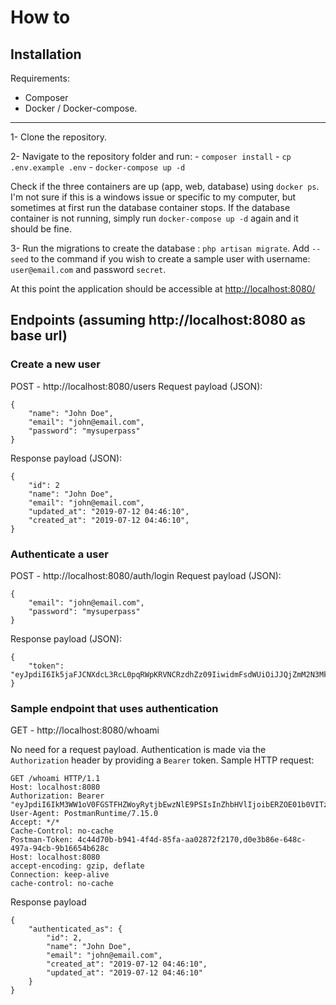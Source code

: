 #  How to


## Installation
Requirements: 
* Composer
* Docker / Docker-compose.
---
1- Clone the repository. 

2- Navigate to the repository folder and run: -  `composer install`  -  `cp .env.example .env`  -  `docker-compose up -d`

Check if the three containers are up (app, web, database) using  `docker ps`. I'm not sure if this is a windows issue or specific to my computer, but sometimes at first run the database container stops. If the database container is not running, simply run  `docker-compose up -d`  again and it should be fine. 

3- Run the migrations to create the database :  `php artisan migrate`. 
 Add `--seed` to the command if you wish to create a sample user with username: `user@email.com` and password `secret`.

At this point the application should be accessible at  [http://localhost:8080/](http://localhost:8080/)

## Endpoints (assuming http://localhost:8080 as base url)
### Create a new user
POST - http://localhost:8080/users
Request payload (JSON):

    {
		"name": "John Doe",
		"email": "john@email.com",
		"password": "mysuperpass"
	}
Response payload (JSON):

    {
	    "id": 2
	    "name": "John Doe",
	    "email": "john@email.com",
	    "updated_at": "2019-07-12 04:46:10",
	    "created_at": "2019-07-12 04:46:10",
    }
    
### Authenticate a user
POST - http://localhost:8080/auth/login
Request payload (JSON):

    {
		"email": "john@email.com",
		"password": "mysuperpass"
	}
Response payload (JSON):

    {
	    "token": "eyJpdiI6Ik5jaFJCNXdcL3RcL0pqRWpKRVNCRzdhZz09IiwidmFsdWUiOiJJQjZmM2N3Mk9NdUJyNGVraHVYdjVzdEhBRHo5YjcrK0R2NWtvTGhGYjNNcnRNbXJRT2dvRXROR1h2aVdNTU9ReG1pa1wvNFFtYXMydXFJMzBkYjlxczNoSUU2RGlnaTNFeUtRclwvQk0wbENrT05cL0xoR2g1bnY3ancyWlJpQjY4R3lFWnE1UTYza0k4em1la3RESHZzYTEwZ3k3UStGZmw0bkpkcHo3QjRLamozUnZiRndQVUdWY1ZYQVJjWEVmREVNM29GUThHK0JtZDd0NDFsckh6eHVkWHNZWnEzM2ltOExHZFlBazJBdEZnPSIsIm1hYyI6ImI1YTdlNTY1YmFmY2E3YzdjZDRjZjAwMDlkOWM3ZDJkNjE4M2JhNDIzYTBhNzg0MDJiZTQ2YWRhNDE0YzI0YjEifQ=="
    }
### Sample endpoint that uses authentication
GET - http://localhost:8080/whoami

No need for a request payload. Authentication is made via the `Authorization` header by providing a `Bearer` token.
Sample HTTP request:

    GET /whoami HTTP/1.1
    Host: localhost:8080
    Authorization: Bearer "eyJpdiI6IkM3WW1oV0FGSTFHZWoyRytjbEwzNlE9PSIsInZhbHVlIjoibERZOE01b0VITzdWWTZoaFNNbHcwUVJzXC9xWTlEYWE2cE9WR09ReTA5S2syekxtMGd5d3prcFdcL0thVDNvdkNZUWJvNGwzVkIxR25IcXUxTDZrM0RUWlFMTmZiYzZMcnFpbitKOHNkMlBJRG5mT3d5K3ZsMXZYK3g3K2EzN1pGYlBiOU5NOE9uU0lXdmRBK1ZraCtUXC94RmM5dmQ1UklqcUMzTmUxcGx2amxFVzFZd3pkanFjYW5kS3VoMkdia1hMUmJvd0VGOFk3eE13c29kWGc1S0lWNHBcL3hvXC9Jc01kcFhlbllZaVNncVIwPSIsIm1hYyI6IjkyN2RjN2UwZmNhNzgwNDIwYzEyZWE4ZjdmYmQ0ZTExOTllYzE4Mzg2MTViODViNDI3NjZiODNmYTVjOTM5MGMifQ=="
    User-Agent: PostmanRuntime/7.15.0
    Accept: */*
    Cache-Control: no-cache
    Postman-Token: 4c44d70b-b941-4f4d-85fa-aa02872f2170,d0e3b86e-648c-497a-94cb-9b16654b628c
    Host: localhost:8080
    accept-encoding: gzip, deflate
    Connection: keep-alive
    cache-control: no-cache


Response payload

    {
	    "authenticated_as": {
	        "id": 2,
	        "name": "John Doe",
	        "email": "john@email.com",
	        "created_at": "2019-07-12 04:46:10",
	        "updated_at": "2019-07-12 04:46:10"
	    }
    }

